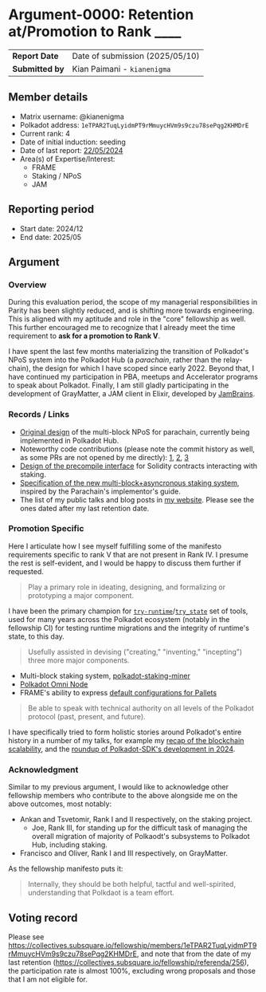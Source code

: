 # Argument-0000: Retention at/Promotion to Rank ____

|                 |                                                                                             |
| --------------- | ------------------------------------------------------------------------------------------- |
| **Report Date** | Date of submission (2025/05/10)                                                             |
| **Submitted by**| Kian Paimani - `kianenigma`                                                                        |


## Member details

- Matrix username: @kianenigma
- Polkadot address: `1eTPAR2TuqLyidmPT9rMmuycHVm9s9czu78sePqg2KHMDrE`
- Current rank: 4
- Date of initial induction: seeding
- Date of last report: [22/05/2024](https://github.com/polkadot-fellows/Evaluations/pull/28)
- Area(s) of Expertise/Interest: 
    - FRAME
    - Staking / NPoS
    - JAM

## Reporting period

- Start date: 2024/12
- End date: 2025/05


## Argument

### Overview 
During this evaluation period, the scope of my managerial responsibilities in Parity has been slightly reduced, and is shifting more towards engineering. This is aligned with my aptitude and role in the "core" fellowship as well. This further encouraged me to recognize that I already meet the time requirement to **ask for a promotion to Rank V**.

I have spent the last few months materializing the transition of Polkadot's NPoS system into the Polkadot Hub (a _parachain_, rather than the relay-chain), the design for which I have scoped since early 2022. Beyond that, I have continued my participation in PBA, meetups and Accelerator programs to speak about Polkadot. Finally, I am still gladly participating in the development of GrayMatter, a JAM client in Elixir, developed by [JamBrains](https://x.com/jam_brains).

### Records / Links
* [Original design](https://www.youtube.com/watch?v=qVd9lAudynY) of the multi-block NPoS for parachain, currently being implemented in Polkadot Hub.
* Noteworthy code contributions (please note the commit history as well, as some PRs are not opened by me directly): [1](https://github.com/paritytech/polkadot-sdk/pull/7282), [2](https://github.com/paritytech/polkadot-sdk/pull/7782), [3](https://github.com/paritytech/polkadot-sdk/pull/8127)
* [Design of the precompile interface](https://github.com/paritytech/polkadot-sdk/pull/8389) for Solidity contracts interacting with staking.
* [Specification of the new multi-block+asyncronous staking system](https://github.com/paritytech/polkadot-sdk/pull/8313), inspired by the Parachain's implementor's guide.
* The list of my public talks and blog posts in [my website](https://blog.kianenigma.com/). Please see the ones dated after my last retention date.

### Promotion Specific
Here I articulate how I see myself fulfilling some of the manifesto requirements specific to rank V that are not present in Rank IV. I presume the rest is self-evident, and I would be happy to discuss them further if requested.

> Play a primary role in ideating, designing, and formalizing or prototyping a major component.

I have been the primary champion for [`try-runtime`](https://github.com/paritytech/try-runtime-cli)/[`try_state`](https://paritytech.github.io/polkadot-sdk/master/frame_support/traits/trait.Hooks.html#method.try_state) set of tools, used for many years across the Polkadot ecosystem (notably in the fellowship CI) for testing runtime migrations and the integrity of runtime's state, to this day.

> Usefully assisted in devising ("creating," "inventing," "incepting") three more major components.

* Multi-block staking system, [polkadot-staking-miner](https://github.com/paritytech/polkadot-staking-miner)
* [Polkadot Omni Node](https://paritytech.github.io/polkadot-sdk/master/polkadot_sdk_docs/reference_docs/omni_node/index.html)
* FRAME's ability to express [default configurations for Pallets](https://paritytech.github.io/polkadot-sdk/master/frame_support/pallet_macros/attr.config.html#optional-with_default)

> Be able to speak with technical authority on all levels of the Polkadot protocol (past, present, and future).

I have specifically tried to form holistic stories around Polkadot's entire history in a number of my talks, for example my [recap of the blockchain scalability](https://blog.kianenigma.com/blockchain-reimagined/presentation-tum/), and the [roundup of Polkadot-SDK's development in 2024](https://blog.kianenigma.com/posts/tech/polkadot-sdk-2024/). 

### Acknowledgment

Similar to my previous argument, I would like to acknowledge other fellowship members who contribute to the above alongside me on the above outcomes, most notably: 

* Ankan and Tsvetomir, Rank I and II respectively, on the staking project.
  * Joe, Rank III, for standing up for the difficult task of managing the overall migration of majority of Polkaodt's subsystems to Polkadot Hub, including staking.
* Francisco and Oliver, Rank I and III respectively, on GrayMatter.

As the fellowship manifesto puts it: 

> Internally, they should be both helpful, tactful and well-spirited, understanding that Polkdaot is a team effort.

## Voting record

Please see https://collectives.subsquare.io/fellowship/members/1eTPAR2TuqLyidmPT9rMmuycHVm9s9czu78sePqg2KHMDrE, and note that from the date of my last retention (https://collectives.subsquare.io/fellowship/referenda/256), the participation rate is almost 100%, excluding wrong proposals and those that I am not eligible for.
